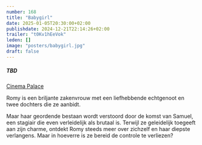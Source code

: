 ```yaml
---
number: 168
title: "Babygirl"
date: 2025-01-05T20:30:00+02:00
publishdate: 2024-12-21T22:14:26+02:00
trailer: "t0Kv1hEeVok"
leden: []
image: "posters/babygirl.jpg"
draft: false
---
```


##### TBD

[Cinema Palace](https://cinema-palace.be/nl/film/babygirl)

Romy is een briljante zakenvrouw met een liefhebbende echtgenoot
en twee dochters die ze aanbidt.
<!--more-->
Maar haar geordende bestaan wordt verstoord door de komst van Samuel,
een stagiair die even verleidelijk als brutaal is. Terwijl ze geleidelijk
toegeeft aan zijn charme, ontdekt Romy steeds meer over zichzelf en haar
diepste verlangens. Maar in hoeverre is ze bereid de controle te verliezen?
